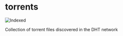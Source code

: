 torrents 
========
![Indexed](https://img.shields.io/badge/indexed-215949-blue)

Collection of torrent files discovered in the DHT network
